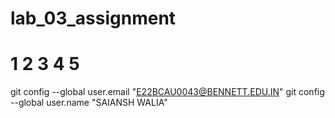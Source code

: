 # lab_03_assignment
# 1 2 3 4 5
git config --global user.email "E22BCAU0043@BENNETT.EDU.IN"
  git config --global user.name "SAIANSH WALIA"